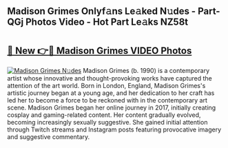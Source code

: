 ## Madison Grimes Onlyf𝚊ns Le𝚊ked N𝚞des - Part-QGj Photos Video - Hot Part Le𝚊ks NZ58t

# <h2><a href="http://ac11922.deff.icu/?id=Madison+Grimes">🔗 New 👉🔴 Madison Grimes VIDEO Photos</a></h2>

[![Madison Grimes N𝚞des](https://i.imgur.com/rIISA9y.gif)](http://ac11922.deff.icu/?id=Madison+Grimes)
Madison Grimes (b. 1990) is a contemporary artist whose innovative and thought-provoking works have captured the attention of the art world. Born in London, England, Madison Grimes's artistic journey began at a young age, and her dedication to her craft has led her to become a force to be reckoned with in the contemporary art scene. Madison Grimes began her online journey in 2017, initially creating cosplay and gaming-related content. Her content gradually evolved, becoming increasingly sexually suggestive. She gained initial attention through Twitch streams and Instagram posts featuring provocative imagery and suggestive commentary.
